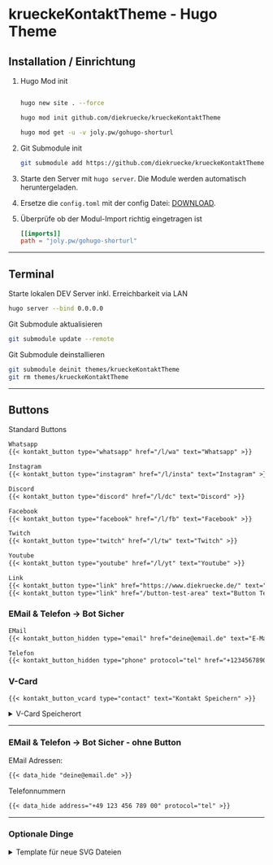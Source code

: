 # krueckeKontaktTheme - Hugo Theme


## Installation / Einrichtung

1. Hugo Mod init

   ```zsh

   hugo new site . --force
   
   hugo mod init github.com/diekruecke/krueckeKontaktTheme

   hugo mod get -u -v joly.pw/gohugo-shorturl
   ```

2. Git Submodule init

   ```zsh
   git submodule add https://github.com/diekruecke/krueckeKontaktTheme themes/krueckeKontaktTheme
   ```

3. Starte den Server mit `hugo server`. Die Module werden automatisch heruntergeladen.

4. Ersetze die `config.toml` mit der config Datei: [DOWNLOAD]( https://minhaskamal.github.io/DownGit/#/home?url=https://github.com/diekruecke/krueckeKontaktTheme/blob/main/hugo.toml ).

5. Überprüfe ob der Modul-Import richtig eingetragen ist

   ```toml
   [[imports]]
   path = "joly.pw/gohugo-shorturl"
   ```

---

## Terminal

Starte lokalen DEV Server inkl. Erreichbarkeit via LAN
```zsh
hugo server --bind 0.0.0.0 
```

Git Submodule aktualisieren
```zsh
git submodule update --remote  
```

Git Submodule deinstallieren
```zsh
git submodule deinit themes/krueckeKontaktTheme
git rm themes/krueckeKontaktTheme
```

---

## Buttons

Standard Buttons

```md
Whatsapp
{{< kontakt_button type="whatsapp" href="/l/wa" text="Whatsapp" >}}

Instagram
{{< kontakt_button type="instagram" href="/l/insta" text="Instagram" >}}

Discord
{{< kontakt_button type="discord" href="/l/dc" text="Discord" >}}

Facebook
{{< kontakt_button type="facebook" href="/l/fb" text="Facebook" >}}

Twitch
{{< kontakt_button type="twitch" href="/l/tw" text="Twitch" >}}

Youtube
{{< kontakt_button type="youtube" href="/l/yt" text="Youtube" >}}

Link
{{< kontakt_button type="link" href="https://www.diekruecke.de/" text="Private Kontaktdaten" >}}
{{< kontakt_button type="link" href="/button-test-area" text="Button Test Area" >}}
```

### EMail & Telefon -> Bot Sicher

```md
EMail 
{{< kontakt_button_hidden type="email" href="deine@email.de" text="E-Mail" >}}

Telefon
{{< kontakt_button_hidden type="phone" protocol="tel" href="+1234567890123" text="Mobile" >}}
```

### V-Card

```md
{{< kontakt_button_vcard type="contact" text="Kontakt Speichern" >}}
```

<details>
<summary>V-Card Speicherort</summary>
   
- VCard für Apple Systeme (iPhone, iPad, iPod, Mac)

  ```
  /vcard/robin_schroeter_apple.vcf
  ```

- VCard für alle sonstigen Systeme (Windows, Android, alles was nicht als Apple erkannt wird)

  ```
  /vcard/robin_schroeter.vcf
  ```

</details>

---

### EMail & Telefon -> Bot Sicher - ohne Button

EMail Adressen:

```md
{{< data_hide "deine@email.de" >}}  
```

Telefonnummern

```md
{{< data_hide address="+49 123 456 789 00" protocol="tel" >}}  
```

---

### Optionale Dinge

<details>
<summary>Template für neue SVG Dateien</summary>

```svg
<svg viewBox="0 0 XX_width_XX XX_height_XX" class="apple_svg" version="1.1" aria-hidden="true" focusable="false" role="img" xmlns="http://www.w3.org/2000/svg">
  <g fill="currentColor">
    <path d="XXX"/>
    <path d="XXX"/>
  </g>
</svg>
```

</details>

